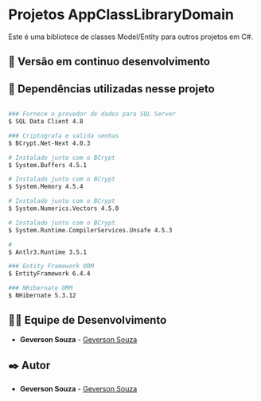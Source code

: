 # Projetos AppClassLibraryDomain
Este é uma bibliotece de classes Model/Entity para outros projetos em C#.

## 📌 Versão em continuo desenvolvimento

## 📌 Dependências utilizadas nesse projeto

```bash

### Fornece o provedor de dados para SQL Server
$ SQL Data Client 4.8

### Criptografa e valida senhas
$ BCrypt.Net-Next 4.0.3

# Instalado junto com o BCrypt 
$ System.Buffers 4.5.1

# Instalado junto com o BCrypt
$ System.Memory 4.5.4

# Instalado junto com o BCrypt
$ System.Numerics.Vectors 4.5.0

# Instalado junto com o BCrypt
$ System.Runtime.CompilerServices.Unsafe 4.5.3

# 
$ Antlr3.Runtime 3.5.1

### Entity Framework ORM
$ EntityFramework 6.4.4 

### NHibernate ORM
$ NHibernate 5.3.12

```

## 👨‍💻 Equipe de Desenvolvimento

* **Geverson Souza** - [Geverson Souza](https://www.linkedin.com/in/srgeverson/)

## ✒️ Autor

* **Geverson Souza** - [Geverson Souza](https://www.linkedin.com/in/srgeverson/)